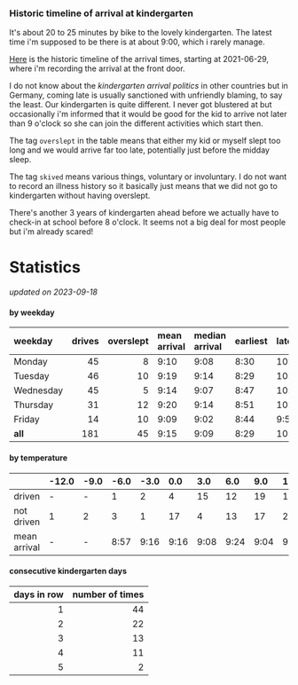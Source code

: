 ### Historic timeline of arrival at kindergarten

It's about 20 to 25 minutes by bike to the lovely kindergarten. 
The latest time i'm supposed to be there is at about 9:00, 
which i rarely manage. 

[Here](times.csv) is the historic timeline of the arrival times, starting
at 2021-06-29, where i'm recording the arrival at the front door.

I do not know about the *kindergarten arrival politics* in other
countries but in Germany, coming late is usually sanctioned 
with unfriendly blaming, to say the least. Our kindergarten is quite
different. I never got blustered at but occasionally i'm informed
that it would be good for the kid to arrive not later than 9 o'clock
so she can join the different activities which start then. 

The tag `overslept` in the table means that either my kid or myself
slept too long and we would arrive far too late, potentially just
before the midday sleep.

The tag `skived` means various things, voluntary or involuntary. I 
do not want to record an illness history so it basically just means
that we did not go to kindergarten without having overslept.

There's another 3 years of kindergarten ahead before we actually 
have to check-in at school before 8 o'clock. It seems not a big deal
for most people but i'm already scared!


# Statistics

*updated on 2023-09-18*

#### by weekday

| weekday   |   drives |   overslept | mean arrival   | median arrival   | earliest   | latest   |
|:----------|---------:|------------:|:---------------|:-----------------|:-----------|:---------|
| Monday    |       45 |           8 | 9:10           | 9:08             | 8:30       | 10:14    |
| Tuesday   |       46 |          10 | 9:19           | 9:14             | 8:29       | 10:20    |
| Wednesday |       45 |           5 | 9:14           | 9:07             | 8:47       | 10:26    |
| Thursday  |       31 |          12 | 9:20           | 9:14             | 8:51       | 10:32    |
| Friday    |       14 |          10 | 9:09           | 9:02             | 8:44       | 9:56     |
| **all**   |      181 |          45 | 9:15           | 9:09             | 8:29       | 10:32    |

#### by temperature

|              | -12.0   | -9.0   | -6.0   | -3.0   | 0.0   | 3.0   | 6.0   | 9.0   | 12.0   | 15.0   | 18.0   | 21.0   | 24.0   | 27.0   | 30.0   |
|:-------------|:--------|:-------|:-------|:-------|:------|:------|:------|:------|:-------|:-------|:-------|:-------|:-------|:-------|:-------|
| driven       | -       | -      | 1      | 2      | 4     | 15    | 12    | 19    | 16     | 16     | 12     | 15     | 2      | -      | -      |
| not driven   | 1       | 2      | 3      | 1      | 17    | 4     | 13    | 17    | 22     | 16     | 20     | 16     | 10     | 2      | 2      |
| mean arrival | -       | -      | 8:57   | 9:16   | 9:16  | 9:08  | 9:24  | 9:04  | 9:09   | 9:31   | 9:09   | 9:11   | 9:39   | -      | -      |

#### consecutive kindergarten days

|   days in row |   number of times |
|--------------:|------------------:|
|             1 |                44 |
|             2 |                22 |
|             3 |                13 |
|             4 |                11 |
|             5 |                 2 |

